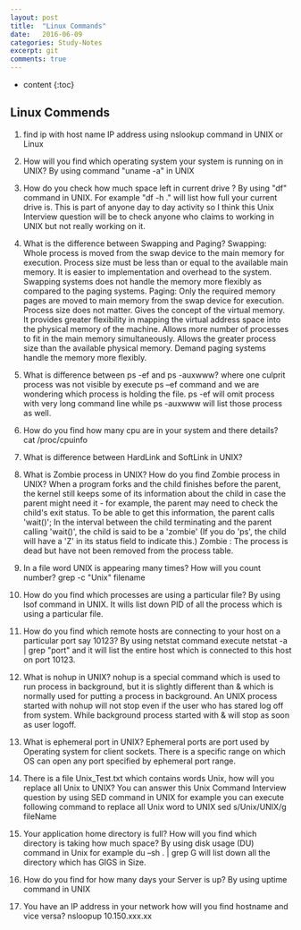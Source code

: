 ```yaml
---
layout: post
title:  "Linux Commands"
date:   2016-06-09
categories: Study-Notes
excerpt: git
comments: true
---
```


* content
{:toc}

## Linux Commends

1. find ip with host name
IP address using nslookup command in UNIX or Linux

2. How will you find which operating system your system is running on in UNIX?
By using command "uname -a" in UNIX

3. How do you check how much space left in current drive ?
By using "df" command in UNIX. For example "df -h ." will list how full your current drive is. This is part of anyone day to day activity so I think this Unix Interview question will be to check anyone who claims to working in UNIX but not really working on it.

4. What is the difference between Swapping and Paging?
Swapping:
Whole process is moved from the swap device to the main memory for execution. Process size must be less than or equal to the available main memory. It is easier to implementation and overhead to the system. Swapping systems does not handle the memory more flexibly as compared to the paging systems.
Paging:
Only the required memory pages are moved to main memory from the swap device for execution. Process size does not matter. Gives the concept of the virtual memory. It provides greater flexibility in mapping the virtual address space into the physical memory of the machine. Allows more number of processes to fit in the main memory simultaneously. Allows the greater process size than the available physical memory. Demand paging systems handle the memory more flexibly.

5. What is difference between ps -ef and ps -auxwww?
where one culprit process was not visible by execute ps –ef command and we are wondering which process is holding the file.
ps -ef will omit process with very long command line while ps -auxwww will list those process as well.

6. How do you find how many cpu are in your system and there details?
cat /proc/cpuinfo

7. What is difference between HardLink and SoftLink in UNIX?

8. What is Zombie process in UNIX? How do you find Zombie process in UNIX?
When a program forks and the child finishes before the parent, the kernel still keeps some of its information about the child in case the parent might need it - for example, the parent may need to check the child's exit status. To be able to get this information, the parent calls 'wait()'; In the interval between the child terminating and the parent calling 'wait()', the child is said to be a 'zombie' (If you do 'ps', the child will have a 'Z' in its status field to indicate this.)
Zombie : The process is dead but have not been removed from the process table.

9. In a file word UNIX is appearing many times? How will you count number?
grep -c "Unix" filename

10. How do you find which processes are using a particular file?
By using lsof command in UNIX. It wills list down PID of all the process which is using a particular file.

11. How do you find which remote hosts are connecting to your host on a particular port say 10123?
By using netstat command execute netstat -a | grep "port" and it will list the entire host which is connected to this host on port 10123.

12. What is nohup in UNIX?
nohup is a special command which is used to run process in background, but it is slightly different than & which is normally used for putting a process in background. An UNIX process started with nohup will not stop even if the user who has stared log off from system. While background process started with & will stop as soon as user logoff.

13. What is ephemeral port in UNIX?
Ephemeral ports are port used by Operating system for client sockets. There is a specific range on which OS can open any port specified by ephemeral port range.

14. There is a file Unix_Test.txt which contains words Unix, how will you replace all Unix to UNIX?
You can answer this Unix Command Interview question by using SED command in UNIX for example you can execute following command to replace all Unix word to UNIX
sed s/Unix/UNIX/g fileName

15. Your application home directory is full? How will you find which directory is taking how much space?
By using disk usage (DU) command in Unix for example du –sh . | grep G  will list down all the directory which has GIGS in Size.

16. How do you find for how many days your Server is up?
By using uptime command in UNIX

17. You have an IP address in your network how will you find hostname and vice versa?
nsloopup 10.150.xxx.xx
